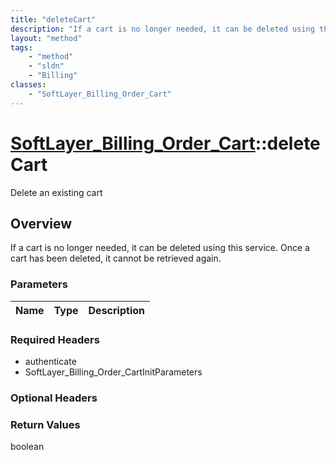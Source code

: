 ```yaml
---
title: "deleteCart"
description: "If a cart is no longer needed, it can be deleted using this service. Once a cart has been deleted, it cannot be retrieve... "
layout: "method"
tags:
    - "method"
    - "sldn"
    - "Billing"
classes:
    - "SoftLayer_Billing_Order_Cart"
---
```

# [SoftLayer_Billing_Order_Cart](/reference/services/SoftLayer_Billing_Order_Cart)::deleteCart

Delete an existing cart


## Overview 
If a cart is no longer needed, it can be deleted using this service. Once a cart has been deleted, it cannot be retrieved again. 

### Parameters 
|Name | Type | Description |
| --- | --- | --- |


### Required Headers
* authenticate
* SoftLayer_Billing_Order_CartInitParameters

### Optional Headers

### Return Values
boolean

